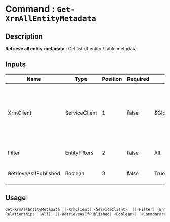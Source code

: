 ﻿# Command : `Get-XrmAllEntityMetadata` 

## Description

**Retrieve all entity metadata** : Get list of entity / table metadata.

## Inputs

Name|Type|Position|Required|Default|Description
----|----|--------|--------|-------|-----------
XrmClient|ServiceClient|1|false|$Global:XrmClient|Xrm connector initialized to target instance. Use latest one by default. (Dataverse ServiceClient)
Filter|EntityFilters|2|false|All|Filter to apply on entities metadata.
RetrieveAsIfPublished|Boolean|3|false|True|Retrieve metadata as if published.


## Usage

```Powershell 
Get-XrmAllEntityMetadata [[-XrmClient] <ServiceClient>] [[-Filter] {Entity | Default | Attributes | Privileges | 
Relationships | All}] [[-RetrieveAsIfPublished] <Boolean>] [<CommonParameters>]
``` 


